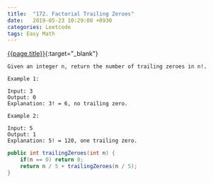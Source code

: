 ```yaml
---
title:  "172. Factorial Trailing Zeroes"
date:   2019-05-23 10:29:00 +0930
categories: Leetcode
tags: Easy Math
---
```


[{{page.title}}](https://leetcode.com/problems/factorial-trailing-zeroes/){:target="_blank"}

    Given an integer n, return the number of trailing zeroes in n!.

    Example 1:

    Input: 3
    Output: 0
    Explanation: 3! = 6, no trailing zero.

    Example 2:

    Input: 5
    Output: 1
    Explanation: 5! = 120, one trailing zero.


```java
public int trailingZeroes(int n) {
    if(n == 0) return 0;
    return n / 5 + trailingZeroes(n / 5);
}
```

